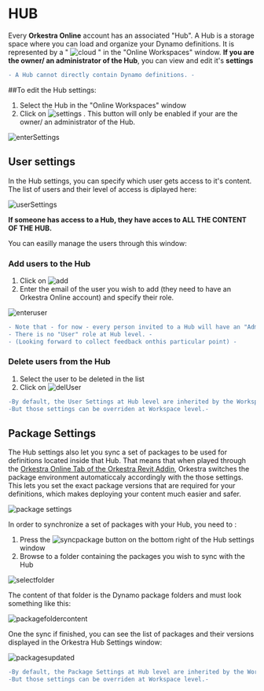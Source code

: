 # HUB 
Every **Orkestra Online** account has an associated "Hub". 
A Hub is a storage space where you can load and organize your Dynamo definitions. It is represented by a " ![cloud](https://datashapes.files.wordpress.com/2020/05/cloudi.png?resize=30%2C20) " in the "Online Workspaces" window.
**If you are the owner/ an administrator of the Hub**, you can view and edit it's **settings** 
```diff
- A Hub cannot directly contain Dynamo definitions. -
```

##To edit the Hub settings:
1. Select the Hub in the "Online Workspaces" window 
2. Click on ![settings](https://datashapes.files.wordpress.com/2020/05/hub-settings.png?) . This button will only be enabled if your are the owner/ an administrator of the Hub.

![enterSettings](https://datashapes.files.wordpress.com/2020/05/hu-settings-_.png?)

## User settings

In the Hub settings, you can specify which user gets access to it's content. The list of users and their level of access is diplayed here:

![userSettings](https://datashapes.files.wordpress.com/2020/05/usersettings.png?)

**If someone has access to a Hub, they have acces to ALL THE CONTENT OF THE HUB.**

You can easilly manage the users through this window:

### Add users to the Hub
1. Click on ![add](https://datashapes.files.wordpress.com/2020/05/adduser.png?)
2. Enter the email of the user you wish to add (they need to have an Orkestra Online account) and specify their role.

![enteruser](https://datashapes.files.wordpress.com/2020/05/enteruser.png?)

```diff
- Note that - for now - every person invited to a Hub will have an "Admin" role. -
- There is no "User" role at Hub level. -
- (Looking forward to collect feedback onthis particular point) -
```
### Delete users from the Hub
1. Select the user to be deleted in the list 
2. Click on ![delUser](https://datashapes.files.wordpress.com/2020/05/deluser.png?)

```diff
-By default, the User Settings at Hub level are inherited by the Workspaces located inside the Hub.-
-But those settings can be overriden at Workspace level.-
```

## Package Settings

The Hub settings also let you sync a set of packages to be used for definitions located inside that Hub. That means that when played through the [Orkestra Online Tab of the Orkestra Revit Addin](https://github.com/MostafaElAyoubi/Orkestra_Online/wiki/Orkestra-Online-Player-Tab), Orkestra switches the package environment automaticcaly accordingly with the those settings. 
This lets you set the exact package versions that are required for your definitions, which makes deploying your content much easier and safer.

![package settings](https://datashapes.files.wordpress.com/2020/05/synpackages.png?)

In order to synchronize a set of packages with your Hub, you need to : 
1. Press the ![syncpackage](https://datashapes.files.wordpress.com/2020/05/synpackages-1.png?) button on the bottom right of the Hub settings window
2. Browse to a folder containing the packages you wish to sync with the Hub

![selectfolder](https://datashapes.files.wordpress.com/2020/05/set-package-folder-1.png?)

The content of that folder is the Dynamo package folders and must look something like this:

![packagefoldercontent](https://datashapes.files.wordpress.com/2020/05/packages-1.png?)

One the sync if finished, you can see the list of packages and their versions displayed in the Orkestra Hub Settings window:

![packagesupdated](https://datashapes.files.wordpress.com/2020/05/packages-updated.png?)

```diff
-By default, the Package Settings at Hub level are inherited by the Workspaces located inside the Hub.-
-But those settings can be overriden at Workspace level.-
```